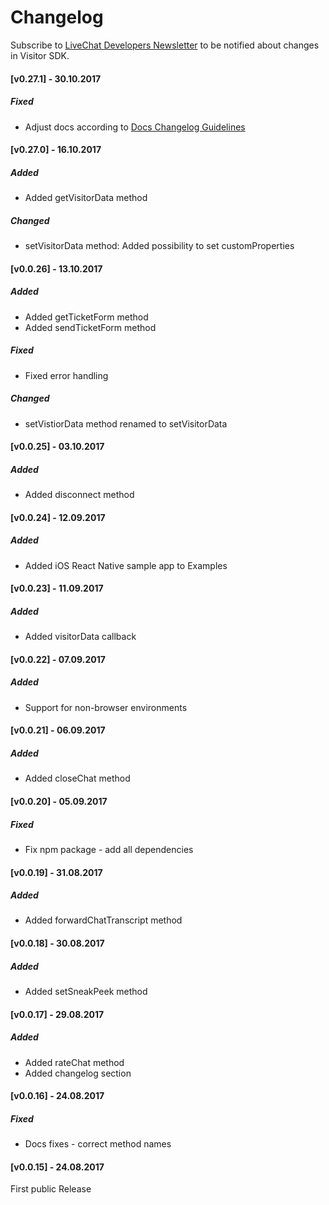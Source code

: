 # Changelog

Subscribe to [LiveChat Developers Newsletter](http://eepurl.com/V75-9) to be notified about changes in Visitor SDK.

#### [v0.27.1] - 30.10.2017
##### Fixed
- Adjust docs according to [Docs Changelog Guidelines](https://github.com/livechat/docs-templates/blob/master/docs-changelog-guidelines.md)

#### [v0.27.0] - 16.10.2017
##### Added
- Added getVisitorData method
##### Changed
- setVisitorData method: Added possibility to set customProperties
#### [v0.0.26] - 13.10.2017
##### Added
- Added getTicketForm method
- Added sendTicketForm method 
##### Fixed
- Fixed error handling
##### Changed
- setVistiorData method renamed to setVisitorData
#### [v0.0.25] - 03.10.2017
##### Added
- Added disconnect method
#### [v0.0.24] - 12.09.2017
##### Added
- Added iOS React Native sample app to Examples
#### [v0.0.23] - 11.09.2017
##### Added
- Added visitorData callback
#### [v0.0.22] - 07.09.2017
##### Added
- Support for non-browser environments
#### [v0.0.21] - 06.09.2017
##### Added
- Added closeChat method
#### [v0.0.20] - 05.09.2017
##### Fixed
- Fix npm package - add all dependencies
#### [v0.0.19] - 31.08.2017
##### Added
- Added forwardChatTranscript method
#### [v0.0.18] - 30.08.2017
##### Added
- Added setSneakPeek method
#### [v0.0.17] - 29.08.2017
##### Added
- Added rateChat method
- Added changelog section
#### [v0.0.16] - 24.08.2017
##### Fixed 
- Docs fixes - correct method names
#### [v0.0.15] - 24.08.2017
First public Release



